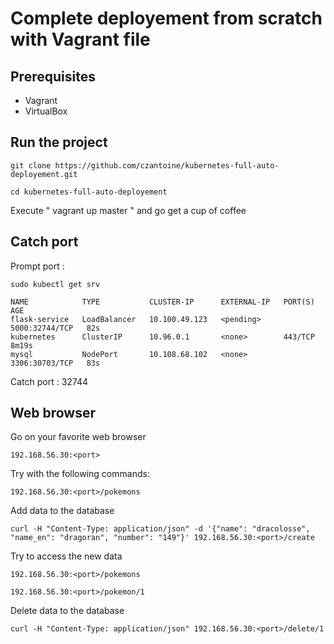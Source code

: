 # Complete deployement from scratch with Vagrant file 

## Prerequisites

- Vagrant
- VirtualBox

## Run the project

```
git clone https://github.com/czantoine/kubernetes-full-auto-deployement.git

cd kubernetes-full-auto-deployement
```

Execute " vagrant up master " and go get a cup of coffee

## Catch port

Prompt port :

``` shell
sudo kubectl get srv 
```

``` command prompt 
NAME            TYPE           CLUSTER-IP      EXTERNAL-IP   PORT(S)          AGE
flask-service   LoadBalancer   10.100.49.123   <pending>     5000:32744/TCP   82s
kubernetes      ClusterIP      10.96.0.1       <none>        443/TCP          8m19s
mysql           NodePort       10.108.68.102   <none>        3306:30703/TCP   83s
```

Catch port : 32744 

## Web browser 

Go on your favorite web browser 

``` 192.168.56.30:<port> ```

Try with the following commands:

``` 192.168.56.30:<port>/pokemons ```

Add data to the database

``` curl -H "Content-Type: application/json" -d '{"name": "dracolosse", "name_en": "dragoran", "number": "149"}' 192.168.56.30:<port>/create ```

Try to access the new data 

``` 192.168.56.30:<port>/pokemons ```

``` 192.168.56.30:<port>/pokemon/1 ```

Delete data to the database

``` curl -H "Content-Type: application/json" 192.168.56.30:<port>/delete/1 ```
